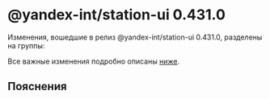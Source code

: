 # @yandex-int/station-ui 0.431.0

<!-- ЧЕЛОВЕЧЕСКОЕ ВСТУПЛЕНИЕ -->

Изменения, вошедшие в релиз @yandex-int/station-ui 0.431.0, разделены на группы:

Все важные изменения подробно описаны [ниже](#Пояснения).

## Пояснения

